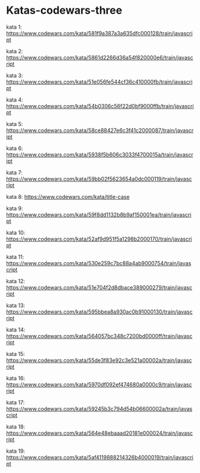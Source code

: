 # Katas-codewars-three

kata 1: https://www.codewars.com/kata/581f9a387a3a635dfc000128/train/javascript

kata 2: https://www.codewars.com/kata/5861d2266d36a54f820000e6/train/javascript

kata 3: https://www.codewars.com/kata/51e056fe544cf36c410000fb/train/javascript

kata 4: https://www.codewars.com/kata/54b0306c56f22d0bf9000ffb/train/javascript

kata 5: https://www.codewars.com/kata/58ce88427e6c3f41c2000087/train/javascript

kata 6: https://www.codewars.com/kata/5938f5b606c3033f4700015a/train/javascript

kata 7: https://www.codewars.com/kata/59bb02f5623654a0dc000119/train/javascript

kata 8: https://www.codewars.com/kata/title-case
 
kata 9: https://www.codewars.com/kata/59f8dd1132b8b9af150001ea/train/javascript

kata 10: https://www.codewars.com/kata/52af9d951f5a1298b2000170/train/javascript

kata 11: https://www.codewars.com/kata/530e259c7bc88a4ab9000754/train/javascript

kata 12: https://www.codewars.com/kata/51e704f2d8dbace389000279/train/javascript

kata 13: https://www.codewars.com/kata/595bbea8a930ac0b91000130/train/javascript

kata 14: https://www.codewars.com/kata/564057bc348c7200bd0000ff/train/javascript

kata 15: https://www.codewars.com/kata/55de3f83e92c3e521a00002a/train/javascript

kata 16: https://www.codewars.com/kata/5970df092ef474680a0000c9/train/javascript

kata 17: https://www.codewars.com/kata/59245b3c794d54b06600002a/train/javascript

kata 18: https://www.codewars.com/kata/564e48ebaaad20181e000024/train/javascript

kata 19: https://www.codewars.com/kata/5af4119888214326b4000019/train/javascript
